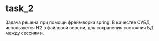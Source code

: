 # task_2
Задача решена при помощи фреймворка spring.
В качестве СУБД используется H2 в файловой версии, для сохранения  состояния БД между сессиями.
